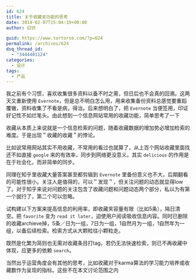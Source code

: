 ```yaml
---
id: 624
title: 关于收藏夹功能的思考
date: 2014-02-07T15:04:19+00:00
author: 愆伏

guid: https://www.tortorse.com/?p=624
permalink: /archives/624
dsq_thread_id:
  - "3444401124"
categories:
  - 设计
tags:
  - 产品
---
```

我之前有个习惯，喜欢收集很多资料以备不时之需，但日后也不会真的回溯。这两天又重新使用 `Evernote`，但是总不明白怎么用，用来收集备份资料总感觉要重蹈覆辙，资料收集了不看是病，得治。后来想明白了，把 `Evernote` 当便签用，印证好记性不如烂笔头。由此想到一个信息网站常用的收藏功能，简单思考了一下
  
收藏从本质上来说就是一个信息检索的问题，随着收藏数据的增加势必增加检索的难度。于是出现＂收藏的收藏＂的悖论。
  
比如说常用网站其实不用收藏，不常用的看过也就算了，从上百个网站收藏里面找还不如直接 `google` 来的有效率，同步到网络更没意义。其实 `delicious` 的作用是在于社会化，而非简单的同步。
  
同理在知乎里收藏大量答案甚至都剪辑到 `Evernote` 里备份意义也不大，后期翻看的可能性很小。关注人是值得的，可以＂发现＂，但关注问题的动态就显得low了。对于知乎来说对问题的关注包含了收藏问题和问题动态两个部分，私以为有第一个就行了，第二个可以忽略。
  
试构建以下方案来提高信息的利用率，即收藏夹容量有限（比如5条），隔日清空。把 `favorite` 变为 `read it later`，迫使用户阅读吸收信息内容。同时已删除的收藏archieve掉，5条／日为一组，7日为一组，1自然月为一组，1自然年为一组，以备后续检索。检索方式从大颗粒往小颗粒走。
  
既然是化繁为简则也无需对收藏条目打tag，若仍无法快速检索，则已不再收藏中体现，应更多的依赖 `search`。
  
当然出于运营角度会有其他的思考，比如收藏对于karma算法的学习能力培养或收藏数作为呈现的指标。这些不在本文讨论范围之内